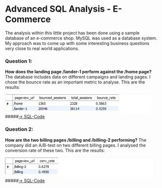 # Advanced SQL Analysis - E-Commerce

The analysis within this little project has been done using a sample database of an e-commerce shop. MySQL was used as a database system. My approach was to come up with some interesting business questions very close to real world applications.

### Question 1: 
**How does the landing page /lander-1 perform against the /home page?** The database includes data on different campaigns and landing pages. I chose the bounce rate as an important metric to analyse. 
This are the results:


![](/images/bounce_rate_for_landing_pages.JPG)
 #####[-> SQL-Code](https://github.com/maxemmrich/AdvancedSQL_E-Commerce/blob/main/bounce_rate_for_landing_pages.sql) 

### Question 2: 
**How are the two billing pages /billing and /billing-2 performing?** The company did an A/B-test on two different billing pages. I analysed the conversion rate of these two.
This are the results:


![](/images/billing_page_analysis.JPG)
#####[-> SQL-Code](https://github.com/maxemmrich/AdvancedSQL_E-Commerce/blob/main/billing_page_analysis.sql) 

